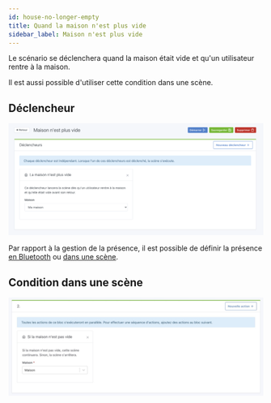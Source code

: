 ```yaml
---
id: house-no-longer-empty
title: Quand la maison n'est plus vide
sidebar_label: Maison n'est plus vide
---
```


Le scénario se déclenchera quand la maison était vide et qu'un utilisateur rentre à la maison.

Il est aussi possible d'utiliser cette condition dans une scène.

## Déclencheur

![Maison n'est plus vide](../../../../../static/img/docs/fr/scenes/house-no-longer-empty/house-no-longer-empty.png)

Par rapport à la gestion de la présence, il est possible de définir la présence [en Bluetooth](/fr/docs/integrations/bluetooth) ou [dans une scène](/fr/docs/scenes/user-presence).

## Condition dans une scène

![Maison n'est plus vide](../../../../../static/img/docs/fr/scenes/house-no-longer-empty/house-not-empty-condition.jpg)
